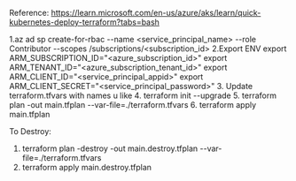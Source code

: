 Reference:
https://learn.microsoft.com/en-us/azure/aks/learn/quick-kubernetes-deploy-terraform?tabs=bash

1.az ad sp create-for-rbac --name <service_principal_name> --role Contributor --scopes /subscriptions/<subscription_id>
2.Export ENV
	export ARM_SUBSCRIPTION_ID="<azure_subscription_id>"
	export ARM_TENANT_ID="<azure_subscription_tenant_id>"
	export ARM_CLIENT_ID="<service_principal_appid>"
	export ARM_CLIENT_SECRET="<service_principal_password>"
3. Update terraform.tfvars with names u like
4. terraform init --upgrade
5. terraform plan -out main.tfplan --var-file=./terraform.tfvars
6. terraform apply main.tfplan

To Destroy:
1. terraform plan -destroy -out main.destroy.tfplan --var-file=./terraform.tfvars
2. terraform apply main.destroy.tfplan


